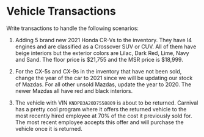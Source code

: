 # Vehicle Transactions

Write transactions to handle the following scenarios:

1. Adding 5 brand new 2021 Honda CR-Vs to the inventory. They have I4 engines and are classified as a Crossover SUV or CUV. All of them have beige interiors but the exterior colors are Lilac, Dark Red, Lime, Navy and Sand. The floor price is $21,755 and the MSR price is $18,999.  

1. For the CX-5s and CX-9s in the inventory that have not been sold, change the year of the car to 2021 since we will be updating our stock of Mazdas. For all other unsold Mazdas, update the year to 2020. The newer Mazdas all have red and black interiors.

1. The vehicle with VIN `KNDPB3A20D7558809` is about to be returned. Carnival has a pretty cool program where it offers the returned vehicle to the most recently hired employee at 70% of the cost it previously sold for. The most recent employee accepts this offer and will purchase the vehicle once it is returned.
